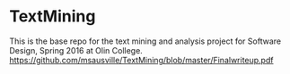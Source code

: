 # TextMining
This is the base repo for the text mining and analysis project for Software Design, Spring 2016 at Olin College.
https://github.com/msausville/TextMining/blob/master/Finalwriteup.pdf
